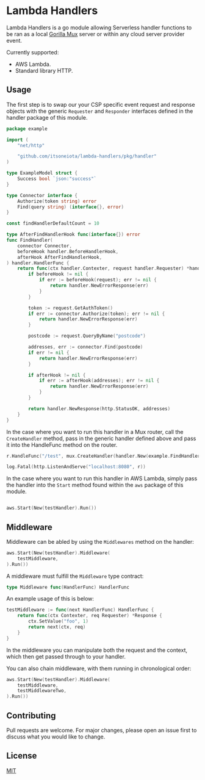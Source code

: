 # Lambda Handlers

Lambda Handlers is a go module allowing Serverless handler functions to be ran as a local [Gorilla Mux](https://github.com/gorilla/mux) server or within any cloud server provider event.

Currently supported:
 - AWS Lambda.
 - Standard library HTTP.

## Usage

The first step is to swap our your CSP specific event request and response objects with the generic `Requester` and `Responder` interfaces defined in the handler package of this module.

```go
package example

import (
	"net/http"

	"github.com/itsoneiota/lambda-handlers/pkg/handler"
)

type ExampleModel struct {
	Success bool `json:"success"`
}

type Connector interface {
	Authorize(token string) error
	Find(query string) (interface{}, error)
}

const findHandlerDefaultCount = 10

type AfterFindHandlerHook func(interface{}) error
func FindHandler(
	connector Connector,
	beforeHook handler.BeforeHandlerHook,
	afterHook AfterFindHandlerHook,
) handler.HandlerFunc {
	return func(ctx handler.Contexter, request handler.Requester) *handler.Response {
		if beforeHook != nil {
			if err := beforeHook(request); err != nil {
				return handler.NewErrorResponse(err)
			}
		}

		token := request.GetAuthToken()
		if err := connector.Authorize(token); err != nil {
			return handler.NewErrorResponse(err)
		}

		postcode := request.QueryByName("postcode")

		addresses, err := connector.Find(postcode)
		if err != nil {
			return handler.NewErrorResponse(err)
		}

		if afterHook != nil {
			if err := afterHook(addresses); err != nil {
				return handler.NewErrorResponse(err)
			}
		}

		return handler.NewResponse(http.StatusOK, addresses)
	}
}

```

In the case where you want to run this handler in a Mux router, call the `CreateHandler` method, pass in the generic handler defined above and pass it into the HandleFunc method on the router.

```go
r.HandleFunc("/test", mux.CreateHandler(handler.New(example.FindHandler(c, nil, nil)).Run()))

log.Fatal(http.ListenAndServe("localhost:8080", r))
```

In the case where you want to run this handler in AWS Lambda, simply pass the handler into the `Start` method found within the `aws` package of this module.
```go

aws.Start(New(testHandler).Run())
```

## Middleware

Middleware can be abled by using the `Middlewares` method on the handler:
```go
aws.Start(New(testHandler).Middleware(
	testMiddleware,
).Run())

```

A middleware must fulfill the `Middleware` type contract:
```go
type Middleware func(HandlerFunc) HandlerFunc
```

An example usage of this is below:
```go
testMiddleware := func(next HandlerFunc) HandlerFunc {
	return func(ctx Contexter, req Requester) *Response {
		ctx.SetValue("foo", 1)
		return next(ctx, req)
	}
}
```

In the middleware you can manipulate both the request and the context, which then get passed through to your handler.

You can also chain middleware, with them running in chronological order:
```go
aws.Start(New(testHandler).Middleware(
	testMiddleware,
	testMiddlewareTwo,
).Run())
```

## Contributing
Pull requests are welcome. For major changes, please open an issue first to discuss what you would like to change.


## License
[MIT](https://choosealicense.com/licenses/mit/)
